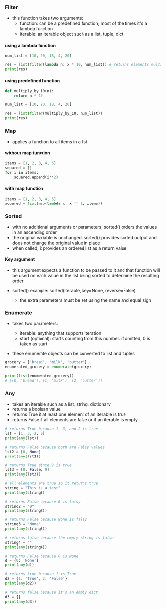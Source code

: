 ### Filter
- this function takes two arguments:
    - function: can be a predefined function; most of the times it's a lambda function
    - iterable: an iterable object such as a list, tuple, dict

#### using a lambda function
```python
num_list = [10, 20, 18, 4, 20]

res = list(filter(lambda n: x * 10, num_list)) # returns elements multiplied by 10
print(res)
```

#### using predefined function
```python
def multiply_by_10(n):
    return n * 10

num_list = [10, 20, 18, 4, 20]

res = list(filter(multiply_by_10, num_list))
print(res)
```

### Map
- applies a function to all items in a list

#### without map function
```python
items = [1, 2, 3, 4, 5]
squared = []
for i in items:
    squared.append(i**2)
```

#### with map function
```python
items = [1, 2, 3, 4, 5]
squared = list(map(lambda x: x ** 2, items))
```

### Sorted
- with no additional arguments or parameters, sorted() orders the values in an ascending order
- the original variable is unchanged. sorted() provides sorted output and does not change the original value in place
- when called, it provides an ordered list as a return value

#### Key argument
- this argument expects a function to be passed to it and that function will be used on each value in the list being sorted to determine the resulting order

- sorted() example: sorted(iterable, key=None, reverse=False)
    - the extra parameters must be set using the name and equal sign

### Enumerate
- takes two parameters:
    - iterable: anything that supports iteration
    - start (optional): starts counting from this number. if omitted, 0 is taken as start

- these enumerate objects can be converted to list and tuples

```python
grocery = ['bread', 'milk', 'butter']
enumerated_grocery = enumerate(grocery)

print(list(enumerated_grocery))
# [(0, 'bread'), (1, 'milk'), (2, 'butter')]
```
### Any
- takes an iterable such as a list, string, dictionary
- returns a boolean value
- returns True if at least one element of an iterable is true
- returns False if all elements are false or if an iterable is empty

```python
# returns True because 1, 3, and 2 is true
lst = [1, 3, 2, 0]
print(any(lst))

# returns False because both are Falsy values
lst2 = [0, None]
print(any(lst2))

# returns True since 9 is true
lst3 = [0, False, 9]
print(any(lst3))

# all elements are true so it returns true
string = "This is a test"
print(any(string))

# returns False because 0 is falsy
string2 = "0"
print(any(string2))

# returns False because None is falsy
string3 = "None"
print(any(string3))

# returns false because the empty string is false
string4 = ""
print(any(string4))

# returns False because 0 is None
d = {0: 'None'}
print(any(d))

# returns true because 1 is True
d2 = {1: 'True', 2: 'False'}
print(any(d2))

# returns false because it's an empty dict
d3 = {}
print(any(d3))
```
